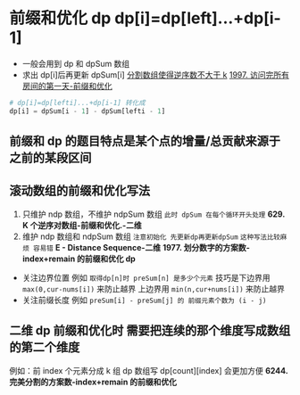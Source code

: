 # 前缀和优化 dp dp[i]=dp[left]...+dp[i-1]

- 一般会用到 dp 和 dpSum 数组
- 求出 dp[i]后再更新 dpSum[i]
  [分割数组使得逆序数不大于 k](089%20-%20Partitions%20and%20Inversions%EF%BC%88%E2%98%857%EF%BC%89.py)
  [1997. 访问完所有房间的第一天-前缀和优化](1997.%20%E8%AE%BF%E9%97%AE%E5%AE%8C%E6%89%80%E6%9C%89%E6%88%BF%E9%97%B4%E7%9A%84%E7%AC%AC%E4%B8%80%E5%A4%A9-%E5%89%8D%E7%BC%80%E5%92%8C%E4%BC%98%E5%8C%96.py)

```Python
# dp[i]=dp[lefti]...+dp[i-1] 转化成
dp[i] = dpSum[i - 1] - dpSum[lefti - 1]
```

## 前缀和 dp 的题目特点是某个点的增量/总贡献来源于之前的某段区间

## 滚动数组的前缀和优化写法

1. 只维护 ndp 数组，不维护 ndpSum 数组
   `此时 dpSum 在每个循环开头处理`
   **629. K 个逆序对数组-前缀和优化.-二维**
2. 维护 ndp 数组和 ndpSum 数组
   `注意初始化 先更新dp再更新dpSum`
   `这种写法比较麻烦 容易错`
   **E - Distance Sequence-二维**
   **1977. 划分数字的方案数-index+remain 的前缀和优化 dp**

- 关注边界位置 例如 `取得dp[n]时 preSum[n] 是多少个元素`
  技巧是下边界用 `max(0,cur-nums[i])` 来防止越界
  上边界用 `min(n,cur+nums[i])` 来防止越界
- 关注前缀长度 例如 `preSum[i] - preSum[j] 的 前缀元素个数为 (i - j)`

## 二维 dp 前缀和优化时 需要把连续的那个维度写成数组的第二个维度

例如：前 index 个元素分成 k 组 dp 数组写 dp[count][index] 会更加方便
**6244. 完美分割的方案数-index+remain 的前缀和优化**
